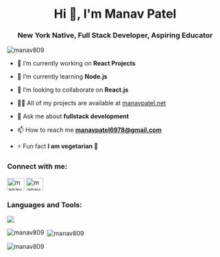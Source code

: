 <h1 align="center">Hi 👋, I'm Manav Patel</h1>
<h3 align="center">New York Native, Full Stack Developer, Aspiring Educator</h3>

<p align="left"> <img src="https://komarev.com/ghpvc/?username=manav809&label=Profile%20views&color=0e75b6&style=flat" alt="manav809" /> </p>

- 🔭 I’m currently working on **React Projects**

- 🌱 I’m currently learning **Node.js**

- 👯 I’m looking to collaborate on **React.js**

- 👨‍💻 All of my projects are available at [manavpatel.net](manavpatel.net)

- 💬 Ask me about **fullstack development**

- 📫 How to reach me **manavpatel6978@gmail.com**

- ⚡ Fun fact **I am vegetarian 🥗**

<h3 align="left">Connect with me:</h3>
<p align="left">
<a href="https://linkedin.com/in/manavpatel809" target="blank"><img align="center" src="https://raw.githubusercontent.com/rahuldkjain/github-profile-readme-generator/master/src/images/icons/Social/linked-in-alt.svg" alt="manavpatel809" height="30" width="40" /></a>
<a href="https://www.leetcode.com/manav809" target="blank"><img align="center" src="https://raw.githubusercontent.com/rahuldkjain/github-profile-readme-generator/master/src/images/icons/Social/leet-code.svg" alt="manav809" height="30" width="40" /></a>
</p>

<h3 align="left">Languages and Tools:</h3>
<p align="left">
  <a href="https://manavpatel.net">
    <img src="https://skillicons.dev/icons?i=py,cpp,js,ts,react,nodejs,express,jest,mysql,mongodb,docker,aws,figma,postman" />
  </a>
</p>
<p><img align="left" src="https://github-readme-stats.vercel.app/api/top-langs?username=manav809&show_icons=true&locale=en&layout=compact" alt="manav809" /></p>

<p>&nbsp;<img align="center" src="https://github-readme-stats.vercel.app/api?username=manav809&show_icons=true&locale=en" alt="manav809" /></p>

<p><img align="center" src="https://github-readme-streak-stats.herokuapp.com/?user=manav809&" alt="manav809" /></p>

